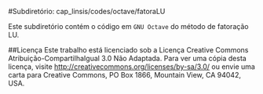 #Subdiretório: cap_linsis/codes/octave/fatoraLU

Este subdiretório contém o código em `GNU Octave` do método de fatoração LU.

##Licença
Este trabalho está licenciado sob a Licença Creative Commons Atribuição-CompartilhaIgual 3.0 Não Adaptada. Para ver uma cópia desta licença, visite http://creativecommons.org/licenses/by-sa/3.0/ ou envie uma carta para Creative Commons, PO Box 1866, Mountain View, CA 94042, USA.
